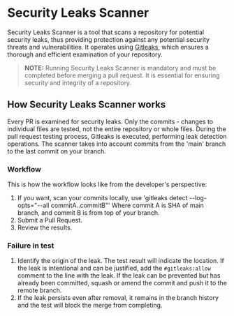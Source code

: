# Security Leaks Scanner

Security Leaks Scanner is a tool that scans a repository for potential 
security leaks, thus providing protection against any potential security threats and vulnerabilities. It operates using [Gitleaks](https://github.com/zricethezav/gitleaks), which ensures a thorough and efficient 
examination of your repository. 

> **NOTE:** Running Security Leaks Scanner is mandatory and must be completed 
> before merging a pull request. It is essential for ensuring security 
> and integrity of a repository.

## How Security Leaks Scanner works

Every PR is examined for security leaks. Only the commits - changes to individual files are 
tested, not the entire repository or whole files. During the pull request testing process, 
Gitleaks is executed, performing leak detection operations. The scanner takes into account 
commits from the 'main' branch to the last commit on your branch.

### Workflow

This is how the workflow looks like from the developer's perspective:

1. If you want, scan your commits locally, use 'gitleaks detect --log-opts="--all commitA..commitB"' 
Where commit A is SHA of main branch, and commit B is from top of your branch.
2. Submit a Pull Request.
3. Review the results.

### Failure in test

1. Identify the origin of the leak. The test result will indicate the location.
If the leak is intentional and can be justified, add the `#gitleaks:allow` comment to the 
line with the leak.
If the leak can be prevented but has already been committed, squash or amend the commit and push it to the remote branch.
4. If the leak persists even after removal, it remains in the branch history and the 
test will block the merge from completing.